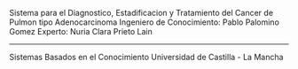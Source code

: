 Sistema para el Diagnostico, Estadificacion y Tratamiento del Cancer de Pulmon tipo Adenocarcinoma
Ingeniero de Conocimiento: Pablo Palomino Gomez
Experto: Nuria Clara Prieto Lain
______________________________________________________________
Sistemas Basados en el Conocimiento
Universidad de Castilla - La Mancha
